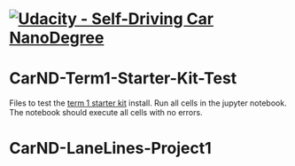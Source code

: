 # [![Udacity - Self-Driving Car NanoDegree](https://s3.amazonaws.com/udacity-sdc/github/sdc-banner-medium-1170_660.png)](http://www.udacity.com/drive)
# CarND-Term1-Starter-Kit-Test

Files to test the [term 1 starter kit](https://github.com/udacity/CarND-Term1-Starter-Kit) install. 
Run all cells in the jupyter notebook. The notebook should execute all cells with no errors.
# CarND-LaneLines-Project1
